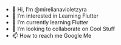 - 👋 Hi, I’m @mirelianavioletzyra
- 👀 I’m interested in Learning Flutter
- 🌱 I’m currently learning Flutter
- 💞️ I’m looking to collaborate on Cool Stuff
- 📫 How to reach me Google Me

<!---
mirelianavioletzyra/mirelianavioletzyra is a ✨ special ✨ repository because its `README.md` (this file) appears on your GitHub profile.
You can click the Preview link to take a look at your changes.
--->
